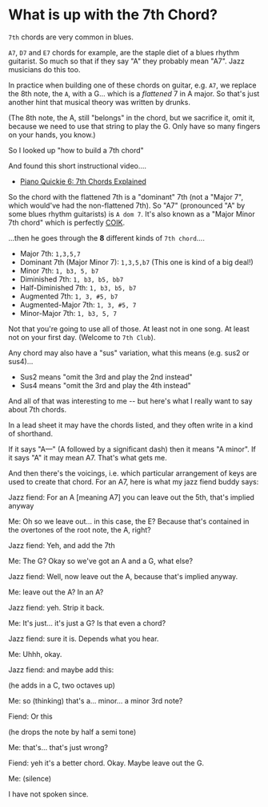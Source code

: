 # What is up with the 7th Chord?

`7th` chords are very common in blues.

`A7`, `D7` and `E7` chords for example, are the staple diet of a blues rhythm guitarist. So much so that if they say "A" they probably mean "A7". Jazz musicians do this too. 

In practice when building one of these chords on guitar, e.g. `A7`, we replace the 8th note, the `A`, with a G... which is a *flattened* 7 in A major. So that's just another hint that musical theory was written by drunks. 

(The 8th note, the A, still "belongs" in the chord, but we sacrifice it, omit it, because we need to use that string to play the G. Only have so many fingers on your hands, you know.)

So I looked up "how to build a 7th chord"

And found this short instructional video....

* [Piano Quickie 6: 7th Chords Explained](https://www.youtube.com/watch?v=g9SolFRzPyc)

So the chord with the flattened 7th is a "dominant" 7th (not a "Major 7", which would've had the non-flattened 7th). So "A7" (pronounced "A" by some blues rhythm guitarists) is `A dom 7`. It's also known as a "Major Minor 7th chord" which is perfectly [COIK](..\concepts\coik.md).

...then he goes through the **8** different kinds of `7th chord`....

* Major 7th: `1,3,5,7`
* Dominant 7th (Major Minor 7): `1,3,5,b7` (This one is kind of a big deal!)
* Minor 7th: `1, b3, 5, b7`
* Diminished 7th: `1, b3, b5, bb7`
* Half-Diminished 7th: `1, b3, b5, b7`
* Augmented 7th:  `1, 3, #5, b7`
* Augmented-Major 7th: `1, 3, #5, 7`
* Minor-Major 7th: `1, b3, 5, 7`

Not that you're going to use all of those. At least not in one song. At least not on your first day. (Welcome to `7th Club`).

Any chord may also have a "sus" variation, what this means (e.g. sus2 or sus4)...

* Sus2 means "omit the 3rd and play the 2nd instead"
* Sus4 means "omit the 3rd and play the 4th instead"

And all of that was interesting to me -- but here's what I really want to say about 7th chords.

In a lead sheet it may have the chords listed, and they often write in a kind of shorthand. 

If it says "A&mdash;" (A followed by a significant dash) then it means "A minor". If it says "A" it may mean A7. That's what gets me.

And then there's the voicings, i.e. which particular arrangement of keys are used to create that chord. For an A7, here is what my jazz fiend buddy says:

Jazz fiend: For an A [meaning A7] you can leave out the 5th, that's implied anyway

Me: Oh so we leave out... in this case, the E? Because that's contained in the overtones of the root note, the A, right?

Jazz fiend: Yeh, and add the 7th

Me: The G? Okay so we've got an A and a G, what else?

Jazz fiend: Well, now leave out the A, because that's implied anyway.

Me: leave out the A? In an A?

Jazz fiend: yeh. Strip it back.

Me: It's just... it's just a G? Is that even a chord?

Jazz fiend: sure it is. Depends what you hear. 

Me: Uhhh, okay.

Jazz fiend: and maybe add this:

(he adds in a C, two octaves up)

Me: so (thinking) that's a... minor... a minor 3rd note? 

Fiend: Or this

(he drops the note by half a semi tone)

Me: that's... that's just wrong?

Fiend: yeh it's a better chord. Okay. Maybe leave out the G. 

Me: (silence)

I have not spoken since.

